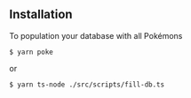 ## Installation

To population your database with all Pokémons

```dash
$ yarn poke
```

or

```dash
$ yarn ts-node ./src/scripts/fill-db.ts
```
